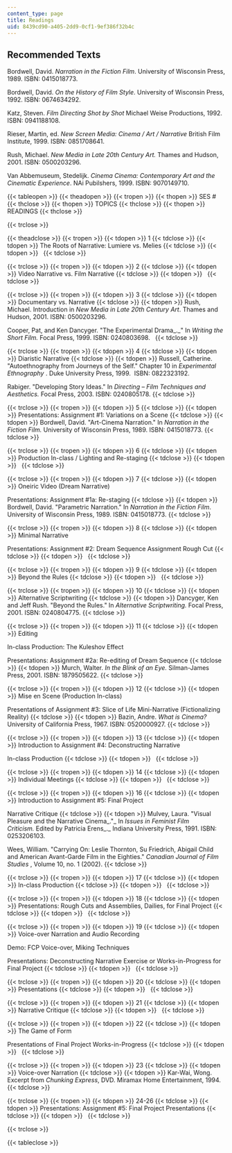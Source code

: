 ```yaml
---
content_type: page
title: Readings
uid: 8439cd90-a405-2dd9-0cf1-9ef386f32b4c
---
```


Recommended Texts
-----------------

Bordwell, David. _Narration in the Fiction Film_. University of Wisconsin Press, 1989. ISBN: 0415018773.

Bordwell, David. _On the History of Film Style_. University of Wisconsin Press, 1992. ISBN: 0674634292.

Katz, Steven. _Film Directing Shot by Shot_ Michael Weise Productions, 1992. ISBN: 0941188108.

Rieser, Martin, ed. _New Screen Media: Cinema / Art / Narrative_ British Film Institute, 1999. ISBN: 0851708641.

Rush, Michael. _New Media in Late 20th Century Art._ Thames and Hudson, 2001. ISBN: 0500203296.

Van Abbemuseum, Stedelijk. _Cinema Cinema: Contemporary Art and the Cinematic Experience_. NAi Pubilshers, 1999. ISBN: 9070149710.

{{< tableopen >}}
{{< theadopen >}}
{{< tropen >}}
{{< thopen >}}
SES #
{{< thclose >}}
{{< thopen >}}
TOPICS
{{< thclose >}}
{{< thopen >}}
READINGS
{{< thclose >}}

{{< trclose >}}

{{< theadclose >}}
{{< tropen >}}
{{< tdopen >}}
1
{{< tdclose >}}
{{< tdopen >}}
The Roots of Narrative: Lumiere vs. Melies
{{< tdclose >}}
{{< tdopen >}}
 
{{< tdclose >}}

{{< trclose >}}
{{< tropen >}}
{{< tdopen >}}
2
{{< tdclose >}}
{{< tdopen >}}
Video Narrative vs. Film Narrative
{{< tdclose >}}
{{< tdopen >}}
 
{{< tdclose >}}

{{< trclose >}}
{{< tropen >}}
{{< tdopen >}}
3
{{< tdclose >}}
{{< tdopen >}}
Documentary vs. Narrative
{{< tdclose >}}
{{< tdopen >}}
Rush, Michael. Introduction in _New Media in Late 20th Century Art_. Thames and Hudson, 2001. ISBN: 0500203296.  
  
Cooper, Pat, and Ken Dancyger. "The Experimental Drama_._" In _Writing the Short Film._ Focal Press, 1999. ISBN: 0240803698.  
{{< tdclose >}}

{{< trclose >}}
{{< tropen >}}
{{< tdopen >}}
4
{{< tdclose >}}
{{< tdopen >}}
Diaristic Narrative
{{< tdclose >}}
{{< tdopen >}}
Russell, Catherine. "Autoethnography from Journeys of the Self." Chapter 10 in _Experimental Ethnography_ . Duke University Press, 1999.  ISBN: 0822323192.  
  
Rabiger. "Developing Story Ideas." In _Directing – Film Techniques and Aesthetics._ Focal Press, 2003. ISBN: 0240805178.
{{< tdclose >}}

{{< trclose >}}
{{< tropen >}}
{{< tdopen >}}
5
{{< tdclose >}}
{{< tdopen >}}
Presentations: Assignment #1: Variations on a Scene
{{< tdclose >}}
{{< tdopen >}}
Bordwell, David. "Art-Cinema Narration." In _Narration in the Fiction Film._ University of Wisconsin Press, 1989. ISBN: 0415018773.
{{< tdclose >}}

{{< trclose >}}
{{< tropen >}}
{{< tdopen >}}
6
{{< tdclose >}}
{{< tdopen >}}
Production In-class / Lighting and Re-staging
{{< tdclose >}}
{{< tdopen >}}
 
{{< tdclose >}}

{{< trclose >}}
{{< tropen >}}
{{< tdopen >}}
7
{{< tdclose >}}
{{< tdopen >}}
Oneiric Video (Dream Narrative)  
  
Presentations: Assignment #1a: Re-staging
{{< tdclose >}}
{{< tdopen >}}
Bordwell, David. "Parametric Narration." In _Narration in the Fiction Film_. University of Wisconsin Press, 1989. ISBN: 0415018773.
{{< tdclose >}}

{{< trclose >}}
{{< tropen >}}
{{< tdopen >}}
8
{{< tdclose >}}
{{< tdopen >}}
Minimal Narrative  
  
Presentations: Assignment #2: Dream Sequence Assignment Rough Cut
{{< tdclose >}}
{{< tdopen >}}
 
{{< tdclose >}}

{{< trclose >}}
{{< tropen >}}
{{< tdopen >}}
9
{{< tdclose >}}
{{< tdopen >}}
Beyond the Rules
{{< tdclose >}}
{{< tdopen >}}
 
{{< tdclose >}}

{{< trclose >}}
{{< tropen >}}
{{< tdopen >}}
10
{{< tdclose >}}
{{< tdopen >}}
Alternative Scriptwriting
{{< tdclose >}}
{{< tdopen >}}
Dancyger, Ken and Jeff Rush. "Beyond the Rules." In _Alternative Scriptwriting._ Focal Press, 2001. ISBN: 0240804775.
{{< tdclose >}}

{{< trclose >}}
{{< tropen >}}
{{< tdopen >}}
11
{{< tdclose >}}
{{< tdopen >}}
Editing  
  
In-class Production: The Kuleshov Effect  
  
Presentations: Assignment #2a: Re-editing of Dream Sequence
{{< tdclose >}}
{{< tdopen >}}
Murch, Walter. _In the Blink of an Eye._ Silman-James Press, 2001. ISBN: 1879505622.
{{< tdclose >}}

{{< trclose >}}
{{< tropen >}}
{{< tdopen >}}
12
{{< tdclose >}}
{{< tdopen >}}
Mise en Scene (Production In-class)  
  
Presentations of Assignment #3: Slice of Life Mini-Narrative (Fictionalizing Reality)
{{< tdclose >}}
{{< tdopen >}}
Bazin, Andre. _What is Cinema?_ University of California Press, 1967. ISBN: 0520000927.
{{< tdclose >}}

{{< trclose >}}
{{< tropen >}}
{{< tdopen >}}
13
{{< tdclose >}}
{{< tdopen >}}
Introduction to Assignment #4: Deconstructing Narrative  
  
In-class Production
{{< tdclose >}}
{{< tdopen >}}
 
{{< tdclose >}}

{{< trclose >}}
{{< tropen >}}
{{< tdopen >}}
14
{{< tdclose >}}
{{< tdopen >}}
Individual Meetings
{{< tdclose >}}
{{< tdopen >}}
 
{{< tdclose >}}

{{< trclose >}}
{{< tropen >}}
{{< tdopen >}}
16
{{< tdclose >}}
{{< tdopen >}}
Introduction to Assignment #5: Final Project  
  
Narrative Critique
{{< tdclose >}}
{{< tdopen >}}
Mulvey, Laura. "Visual Pleasure and the Narrative Cinema_."_ In _Issues in Feminist Film Criticism._ Edited by Patricia Erens_._ Indiana University Press, 1991. ISBN: 0253206103.     
  
Wees, William. "Carrying On: Leslie Thornton, Su Friedrich, Abigail Child and American Avant-Garde Film in the Eighties." _Canadian Journal of Film Studies_ , Volume 10, no. 1 (2002).
{{< tdclose >}}

{{< trclose >}}
{{< tropen >}}
{{< tdopen >}}
17
{{< tdclose >}}
{{< tdopen >}}
In-class Production
{{< tdclose >}}
{{< tdopen >}}
 
{{< tdclose >}}

{{< trclose >}}
{{< tropen >}}
{{< tdopen >}}
18
{{< tdclose >}}
{{< tdopen >}}
Presentations: Rough Cuts and Assemblies, Dailies, for Final Project
{{< tdclose >}}
{{< tdopen >}}
 
{{< tdclose >}}

{{< trclose >}}
{{< tropen >}}
{{< tdopen >}}
19
{{< tdclose >}}
{{< tdopen >}}
Voice-over Narration and Audio Recording  
  
Demo: FCP Voice-over, Miking Techniques  
  
Presentations: Deconstructing Narrative Exercise or Works-in-Progress for Final Project
{{< tdclose >}}
{{< tdopen >}}
 
{{< tdclose >}}

{{< trclose >}}
{{< tropen >}}
{{< tdopen >}}
20
{{< tdclose >}}
{{< tdopen >}}
Presentations
{{< tdclose >}}
{{< tdopen >}}
 
{{< tdclose >}}

{{< trclose >}}
{{< tropen >}}
{{< tdopen >}}
21
{{< tdclose >}}
{{< tdopen >}}
Narrative Critique
{{< tdclose >}}
{{< tdopen >}}
 
{{< tdclose >}}

{{< trclose >}}
{{< tropen >}}
{{< tdopen >}}
22
{{< tdclose >}}
{{< tdopen >}}
The Game of Form  
  
Presentations of Final Project Works-in-Progress
{{< tdclose >}}
{{< tdopen >}}
 
{{< tdclose >}}

{{< trclose >}}
{{< tropen >}}
{{< tdopen >}}
23
{{< tdclose >}}
{{< tdopen >}}
Voice-over Narration
{{< tdclose >}}
{{< tdopen >}}
Kar-Wai, Wong. Excerpt from _Chunking Express_, DVD. Miramax Home Entertainment, 1994.
{{< tdclose >}}

{{< trclose >}}
{{< tropen >}}
{{< tdopen >}}
24-26
{{< tdclose >}}
{{< tdopen >}}
Presentations: Assignment #5: Final Project Presentations
{{< tdclose >}}
{{< tdopen >}}
 
{{< tdclose >}}

{{< trclose >}}

{{< tableclose >}}